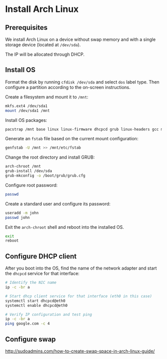 # Install Arch Linux

## Prerequisites

We install Arch Linux on a device without swap memory and with a single storage device (located at ```/dev/sda```).

The IP will be allocated through DHCP.

## Install OS

Format the disk by running ```cfdisk /dev/sda``` and select ```dos``` label type. Then configure a partition according to the on-screen instructions.

Create a filesystem and mount it to ```/mnt```:

```bash
mkfs.ext4 /dev/sda1
mount /dev/sda1 /mnt
```

Install OS packages:

```bash
pacstrap /mnt base linux linux-firmware dhcpcd grub linux-headers gcc make perl
```

Generate an ```fstab``` file based on the current mount configuration:

```bash
genfstab -U /mnt >> /mnt/etc/fstab
```

Change the root directory and install GRUB:

```bash
arch-chroot /mnt
grub-install /dev/sda
grub-mkconfig -o /boot/grub/grub.cfg
```

Configure root password:

```bash
passwd
```

Create a standard user and configure its password:

```bash
useradd -m john
passwd john
```

Exit the ```arch-chroot``` shell and reboot into the installed OS.

```bash
exit
reboot
```

## Configure DHCP client

After you boot into the OS, find the name of the network adapter and start the ```dhcpcd``` service for that interface:

```bash
# Identify the NIC name
ip -c -br a

# Start dhcp client service for that interface (eth0 in this case)
systemctl start dhcpcd@eth0
systemctl enable dhcpcd@eth0

# Verify IP configuration and test ping
ip -c -br a
ping google.com -c 4
```

## Configure swap

<http://sudoadmins.com/how-to-create-swap-space-in-arch-linux-guide/>
